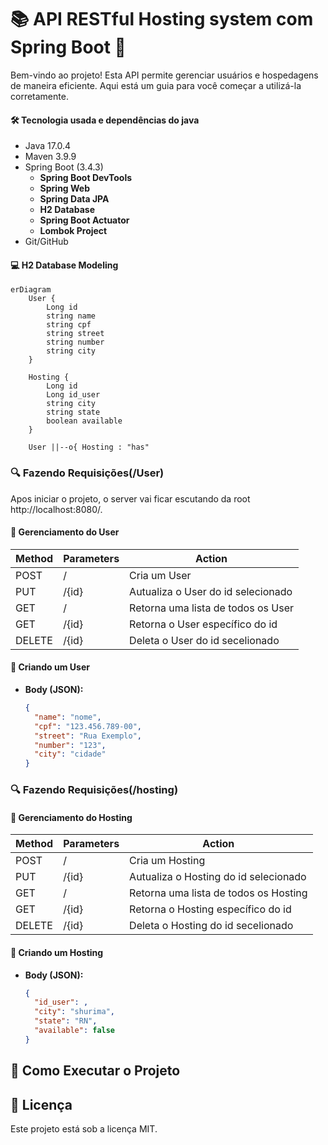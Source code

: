 # 📚 API RESTful Hosting system com Spring Boot 🍃
Bem-vindo ao projeto! Esta API permite gerenciar usuários e hospedagens de maneira eficiente. Aqui está um guia para você começar a utilizá-la corretamente.

#### **🛠 Tecnologia usada e dependências do java**

- Java 17.0.4
- Maven 3.9.9
- Spring Boot (3.4.3)
  - **Spring Boot DevTools**
  - **Spring Web**
  - **Spring Data JPA** 
  - **H2 Database**
  - **Spring Boot Actuator**
  - **Lombok Project**
- Git/GitHub

#### 💻 H2 Database Modeling
```mermaid
erDiagram
    User {
        Long id
        string name
        string cpf
        string street
        string number
        string city
    }

    Hosting {
        Long id
        Long id_user
        string city
        string state
        boolean available
    }

    User ||--o{ Hosting : "has"
```


### 🔍 Fazendo Requisições(/User)


Apos iniciar o projeto, o server vai ficar escutando da root http://localhost:8080/. 



#### 🔹 Gerenciamento do User

| Method | Parameters | Action                                                    |
| ------ | ---------- | --------------------------------------------------------- |
| POST   | /          | Cria um User                                              |
| PUT    | /{id}      | Autualiza o User do id selecionado                        |
| GET    | /          | Retorna uma lista de todos os User                        |
| GET    | /{id}      | Retorna o User específico do id                           |
| DELETE | /{id}      | Deleta o User do id secelionado                           |



#### 🔹 Criando um User
- **Body (JSON):**
  ```json
  {
    "name": "nome",
    "cpf": "123.456.789-00",
    "street": "Rua Exemplo",
    "number": "123",
    "city": "cidade"
  }
  ```



### 🔍 Fazendo Requisições(/hosting)



#### 🔹 Gerenciamento do Hosting

| Method | Parameters | Action                                                    |
| ------ | ---------- | --------------------------------------------------------- |
| POST   | /          | Cria um Hosting                                           |
| PUT    | /{id}      | Autualiza o Hosting do id selecionado                     |
| GET    | /          | Retorna uma lista de todos os Hosting                     |
| GET    | /{id}      | Retorna o Hosting específico do id                        |
| DELETE | /{id}      | Deleta o Hosting do id secelionado                        |



#### 🔹 Criando um Hosting
- **Body (JSON):**
  ```json
  {
    "id_user": ,
    "city": "shurima",
    "state": "RN",
    "available": false
  }
  ```

## 🚀 Como Executar o Projeto


## 📄 Licença
Este projeto está sob a licença MIT.

